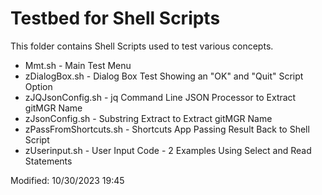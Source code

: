 # Testbed for Shell Scripts

This folder contains Shell Scripts used to test various concepts.

* Mmt.sh - Main Test Menu
* zDialogBox.sh - Dialog Box Test Showing an "OK" and "Quit" Script Option
* zJQJsonConfig.sh - jq Command Line JSON  Processor to Extract gitMGR Name
* zJsonConfig.sh - Substring Extract to Extract gitMGR Name
* zPassFromShortcuts.sh - Shortcuts App Passing Result Back to Shell Script
* zUserinput.sh - User Input Code - 2 Examples Using Select and Read Statements

Modified: 10/30/2023 19:45 
